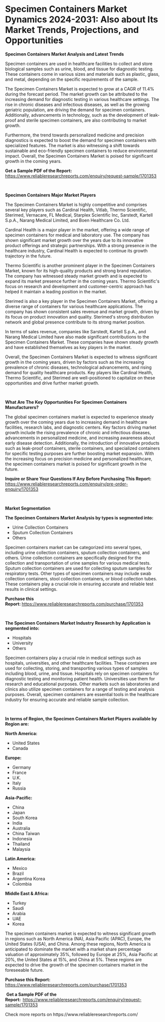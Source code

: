 <p><h1>Specimen Containers Market Dynamics 2024-2031: Also about Its Market Trends, Projections, and Opportunities</h1></p><p><strong>Specimen Containers Market Analysis and Latest Trends</strong></p>
<p><p>Specimen containers are used in healthcare facilities to collect and store biological samples such as urine, blood, and tissue for diagnostic testing. These containers come in various sizes and materials such as plastic, glass, and metal, depending on the specific requirements of the sample.</p><p>The Specimen Containers Market is expected to grow at a CAGR of 11.4% during the forecast period. The market growth can be attributed to the increasing demand for diagnostic testing in various healthcare settings. The rise in chronic diseases and infectious diseases, as well as the growing geriatric population, are driving the demand for specimen containers. Additionally, advancements in technology, such as the development of leak-proof and sterile specimen containers, are also contributing to market growth.</p><p>Furthermore, the trend towards personalized medicine and precision diagnostics is expected to boost the demand for specimen containers with specialized features. The market is also witnessing a shift towards sustainable and eco-friendly specimen containers to reduce environmental impact. Overall, the Specimen Containers Market is poised for significant growth in the coming years.</p></p>
<p><strong>Get a Sample PDF of the Report:&nbsp;</strong> <a href="https://www.reliableresearchreports.com/enquiry/request-sample/1701353">https://www.reliableresearchreports.com/enquiry/request-sample/1701353</a></p>
<p>&nbsp;</p>
<p><strong>Specimen Containers Major Market Players</strong></p>
<p><p>The Specimen Containers Market is highly competitive and comprises several key players such as Cardinal Health, Vitlab, Thermo Scientific, Sterimed, Vernacare, FL Medical, Starplex Scientific Inc, Sarstedt, Kartell S.p.A., Narang Medical Limited, and Boen Healthcare Co. Ltd.</p><p>Cardinal Health is a major player in the market, offering a wide range of specimen containers for medical and laboratory use. The company has shown significant market growth over the years due to its innovative product offerings and strategic partnerships. With a strong presence in the healthcare industry, Cardinal Health is expected to continue its growth trajectory in the future.</p><p>Thermo Scientific is another prominent player in the Specimen Containers Market, known for its high-quality products and strong brand reputation. The company has witnessed steady market growth and is expected to expand its market presence further in the coming years. Thermo Scientific's focus on research and development and customer-centric approach has helped it maintain a leading position in the market.</p><p>Sterimed is also a key player in the Specimen Containers Market, offering a diverse range of containers for various healthcare applications. The company has shown consistent sales revenue and market growth, driven by its focus on product innovation and quality. Sterimed's strong distribution network and global presence contribute to its strong market position.</p><p>In terms of sales revenue, companies like Sarstedt, Kartell S.p.A., and Narang Medical Limited have also made significant contributions to the Specimen Containers Market. These companies have shown steady growth and have established themselves as key players in the market.</p><p>Overall, the Specimen Containers Market is expected to witness significant growth in the coming years, driven by factors such as the increasing prevalence of chronic diseases, technological advancements, and rising demand for quality healthcare products. Key players like Cardinal Health, Thermo Scientific, and Sterimed are well-positioned to capitalize on these opportunities and drive further market growth.</p></p>
<p>&nbsp;</p>
<p><strong>What Are The Key Opportunities For Specimen Containers Manufacturers?</strong></p>
<p><p>The global specimen containers market is expected to experience steady growth over the coming years due to increasing demand in healthcare facilities, research labs, and diagnostic centers. Key factors driving market growth include the rising prevalence of chronic and infectious diseases, advancements in personalized medicine, and increasing awareness about early disease detection. Additionally, the introduction of innovative products such as leak-proof containers, sterile containers, and specialized containers for specific testing purposes are further boosting market expansion. With the increasing focus on precision medicine and personalized healthcare, the specimen containers market is poised for significant growth in the future.</p></p>
<p><strong>Inquire or Share Your Questions If Any Before Purchasing This Report:</strong> <a href="https://www.reliableresearchreports.com/enquiry/pre-order-enquiry/1701353">https://www.reliableresearchreports.com/enquiry/pre-order-enquiry/1701353</a></p>
<p>&nbsp;</p>
<p><strong>Market Segmentation</strong></p>
<p><strong>The Specimen Containers Market Analysis by types is segmented into:</strong></p>
<p><ul><li>Urine Collection Containers</li><li>Sputum Collection Containers</li><li>Others</li></ul></p>
<p><p>Specimen containers market can be categorized into several types, including urine collection containers, sputum collection containers, and others. Urine collection containers are specifically designed for the collection and transportation of urine samples for various medical tests. Sputum collection containers are used for collecting sputum samples for respiratory tests. Other types of specimen containers may include swab collection containers, stool collection containers, or blood collection tubes. These containers play a crucial role in ensuring accurate and reliable test results in clinical settings.</p></p>
<p><strong>Purchase this Report:&nbsp;</strong><a href="https://www.reliableresearchreports.com/purchase/1701353">https://www.reliableresearchreports.com/purchase/1701353</a></p>
<p>&nbsp;</p>
<p><strong>The Specimen Containers Market Industry Research by Application is segmented into:</strong></p>
<p><ul><li>Hospitals</li><li>University</li><li>Others</li></ul></p>
<p><p>Specimen containers play a crucial role in medical settings such as hospitals, universities, and other healthcare facilities. These containers are used for collecting, storing, and transporting various types of samples including blood, urine, and tissue. Hospitals rely on specimen containers for diagnostic testing and monitoring patient health. Universities use them for research and educational purposes. Other markets such as laboratories and clinics also utilize specimen containers for a range of testing and analysis purposes. Overall, specimen containers are essential tools in the healthcare industry for ensuring accurate and reliable sample collection.</p></p>
<p>&nbsp;</p>
<p><strong>In terms of Region, the Specimen Containers Market Players available by Region are:</strong></p>
<p>
    <p> <strong> North America: </strong>
        <ul>
            <li>United States</li>
            <li>Canada</li>
        </ul>
        </p> 
    <p> <strong> Europe: </strong>
        <ul>
            <li>Germany</li>
            <li>France</li>
            <li>U.K.</li>
            <li>Italy</li>
            <li>Russia</li>
        </ul>
        </p> 
    <p> <strong> Asia-Pacific: </strong>
        <ul>
            <li>China</li>
            <li>Japan</li>
            <li>South Korea</li>
            <li>India</li>
            <li>Australia</li>
            <li>China Taiwan</li>
            <li>Indonesia</li>
            <li>Thailand</li>
            <li>Malaysia</li>
        </ul>
        </p> 
    <p> <strong> Latin America: </strong>
        <ul>
            <li>Mexico</li>
            <li>Brazil</li>
            <li>Argentina Korea</li>
            <li>Colombia</li>
        </ul>
        </p> 
    <p> <strong> Middle East & Africa: </strong>
        <ul>
            <li>Turkey</li>
            <li>Saudi</li>
            <li>Arabia</li>
            <li>UAE</li>
            <li>Korea</li>
        </ul>
    </p>
    </p>
<p><p>The specimen containers market is expected to witness significant growth in regions such as North America (NA), Asia Pacific (APAC), Europe, the United States (USA), and China. Among these regions, North America is anticipated to dominate the market with a market share percentage valuation of approximately 35%, followed by Europe at 25%, Asia Pacific at 20%, the United States at 15%, and China at 5%. These regions are expected to drive the growth of the specimen containers market in the foreseeable future.</p></p>
<p><strong>Purchase this Report: </strong><a href="https://www.reliableresearchreports.com/purchase/1701353">https://www.reliableresearchreports.com/purchase/1701353</a></p>
<p>&nbsp;<strong>Get a Sample PDF of the Report:&nbsp;&nbsp;</strong><a href="https://www.reliableresearchreports.com/enquiry/request-sample/1701353">https://www.reliableresearchreports.com/enquiry/request-sample/1701353</a></p>
<p><strong></strong></p>
<p>Check more reports on https://www.reliableresearchreports.com/</p>